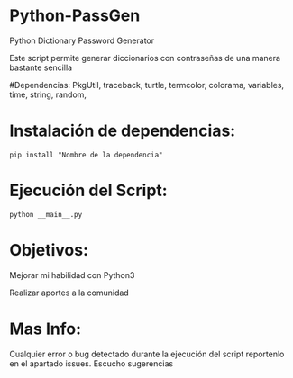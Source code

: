 # Python-PassGen

Python Dictionary Password Generator



Este script permite generar diccionarios con contraseñas de una manera bastante sencilla
 
 #Dependencias:
    PkgUtil,
    traceback,
    turtle,
    termcolor,
    colorama,
    variables,
    time,
    string,
    random,
  
 # Instalación de dependencias:
    pip install "Nombre de la dependencia"
    
 # Ejecución del Script:
    python __main__.py
  
  # Objetivos:
   Mejorar mi habilidad con Python3
   
   Realizar aportes a la comunidad
    
  # Mas Info:
    
  Cualquier error o bug detectado durante la ejecución del script reportenlo en el apartado issues.
  Escucho sugerencias
    
  
